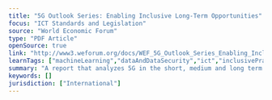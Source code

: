 ```yaml
---
title: "5G Outlook Series: Enabling Inclusive Long-Term Opportunities"
focus: "ICT Standards and Legislation"
source: "World Economic Forum"
type: "PDF Article"
openSource: true
link: "http://www3.weforum.org/docs/WEF_5G_Outlook_Series_Enabling_Inclusive_Long_term_Opportunities_2021.pdf"
learnTags: ["machineLearning","dataAndDataSecurity","ict","inclusivePractice"]
summary: "A report that analyzes 5G in the short, medium and long term in the context of the pandemic and the economic crisis. "
keywords: []
jurisdiction: ["International"]
---
```

